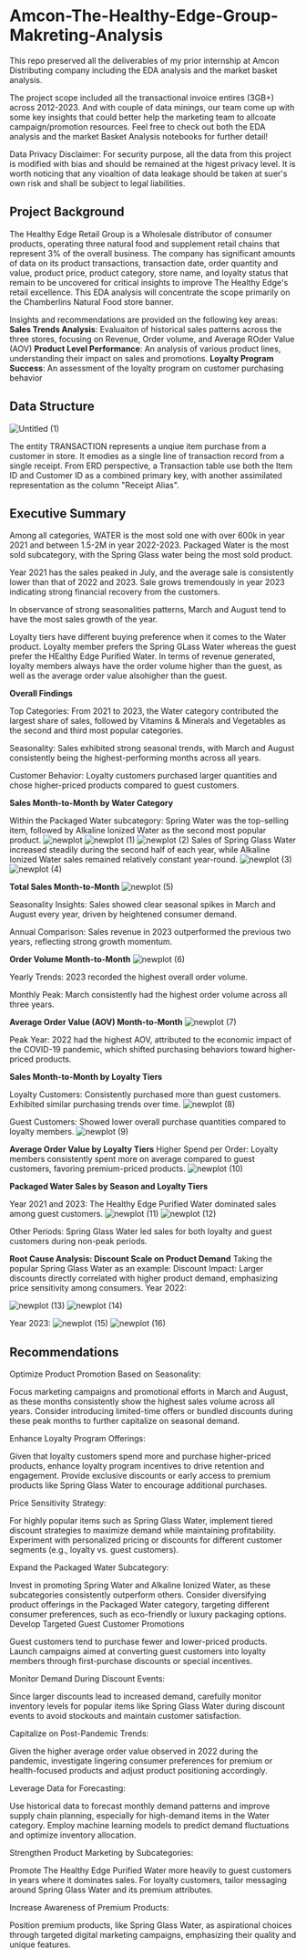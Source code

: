 # Amcon-The-Healthy-Edge-Group-Makreting-Analysis
This repo preserved all the deliverables of my prior internship at Amcon Distributing company including the EDA analysis and the market basket analysis.

The project scope included all the transactional invoice entires (3GB+) across 2012-2023. And with couple of data minings, our team come up with some key insights that could better help the marketing team to allcoate campaign/promotion resources. Feel free to check out both the EDA analysis and the market Basket Analysis notebooks for further detail!

Data Privacy Disclaimer: For security purpose, all the data from this project is modified with bias and should be remained at the higest privacy level. It is worth noticing that any vioaltion of data leakage should be taken at suer's own risk and shall be subject to legal liabilities.

## **Project Background**

The Healthy Edge Retail Group is a Wholesale distributor of consumer products, operating three natural food and supplement retail chains that represent 3% of the overall business.
The company has significant amounts of data on its product transactions, transaction date, order quantity and value, product price, product category, store name, and loyalty status that remain to be uncovered for critical insights to improve The Healthy Edge's retail excellence. This EDA analysis will concentrate the scope primarily on the Chamberlins Natural Food store banner. 

Insights and recommendations are provided on the following key areas:
**Sales Trends Analysis**: Evaluaiton of historical sales patterns across the three stores, focusing on Revenue, Order volume, and Average ROder Value (AOV)
**Product Level Performance**: An analysis of various product lines, understanding their impact on sales and promotions.
**Loyalty Program Success**: An assessment of the loyalty program on customer purchasing behavior

## **Data Structure**
![Untitled (1)](https://github.com/user-attachments/assets/805fea83-5291-4eeb-8524-384305be85df)

The entity TRANSACTION represents a unqiue item purchase from a customer in store. It emodies as a single line of transaction record from a single receipt. From ERD perspective, a Transaction table use both the Item ID and Customer ID as a combined primary key, with another assimilated representation as the column "Receipt Alias".

## **Executive Summary**

Among all categories, WATER is the most sold one with over  600k in year 2021 and between 1.5-2M in year 2022-2023. Packaged Water is the most sold subcategory, with the Spring Glass water being the most sold product. 

Year 2021 has the sales peaked in July, and the average sale is consistently lower than that of 2022 and 2023. Sale grows tremendously in year 2023 indicating strong financial recovery from the customers. 

In observance of strong seasonalities patterns, March and August tend to have the most sales growth of the year. 

Loyalty tiers have different buying preference when it comes to the Water product. Loyalty member prefers the Spring GLass Water whereas the guest prefer the HEalthy Edge Purified Water.
In terms of revenue generated, loyalty members always have the order volume higher than the guest, as well as the average order value alsohigher than the guest.

**Overall Findings**

Top Categories: From 2021 to 2023, the Water category contributed the largest share of sales, followed by Vitamins & Minerals and Vegetables as the second and third most popular categories.

Seasonality: Sales exhibited strong seasonal trends, with March and August consistently being the highest-performing months across all years.

Customer Behavior: Loyalty customers purchased larger quantities and chose higher-priced products compared to guest customers.

**Sales Month-to-Month by Water Category**

Within the Packaged Water subcategory:
Spring Water was the top-selling item, followed by Alkaline Ionized Water as the second most popular product.
![newplot](https://github.com/user-attachments/assets/6f11a0e3-4b21-4f52-9052-fd6e6cd8cc64)
![newplot (1)](https://github.com/user-attachments/assets/f856822a-c2ca-4cf8-8e5c-4bf3778b1237)
![newplot (2)](https://github.com/user-attachments/assets/ec061c6a-9c35-4705-8733-6c31f3d5d950)
Sales of Spring Glass Water increased steadily during the second half of each year, while Alkaline Ionized Water sales remained relatively constant year-round.
![newplot (3)](https://github.com/user-attachments/assets/eb74892f-41d0-493f-9a70-608d3bcdd8ed)
![newplot (4)](https://github.com/user-attachments/assets/563c1467-2a51-4788-8060-bcebda356b02)

**Total Sales Month-to-Month**
![newplot (5)](https://github.com/user-attachments/assets/b6a3ad4f-54ec-4ed5-a360-522a592644e8)

Seasonality Insights: Sales showed clear seasonal spikes in March and August every year, driven by heightened consumer demand.

Annual Comparison: Sales revenue in 2023 outperformed the previous two years, reflecting strong growth momentum.

**Order Volume Month-to-Month**
![newplot (6)](https://github.com/user-attachments/assets/593469e8-601f-4540-996d-28a4eafc3299)

Yearly Trends: 2023 recorded the highest overall order volume.

Monthly Peak: March consistently had the highest order volume across all three years.

**Average Order Value (AOV) Month-to-Month**
![newplot (7)](https://github.com/user-attachments/assets/94070036-3af5-4925-89b2-f2483712d9a6)

Peak Year: 2022 had the highest AOV, attributed to the economic impact of the COVID-19 pandemic, which shifted purchasing behaviors toward higher-priced products.

**Sales Month-to-Month by Loyalty Tiers**

Loyalty Customers:
Consistently purchased more than guest customers.
Exhibited similar purchasing trends over time.
![newplot (8)](https://github.com/user-attachments/assets/575a7d4a-0c69-4fd4-9723-1da77d3820c6)

Guest Customers:
Showed lower overall purchase quantities compared to loyalty members.
![newplot (9)](https://github.com/user-attachments/assets/da986cd7-d45c-4c9b-a595-bc9cb6f8c93d)

**Average Order Value by Loyalty Tiers**
Higher Spend per Order: Loyalty members consistently spent more on average compared to guest customers, favoring premium-priced products.
![newplot (10)](https://github.com/user-attachments/assets/d58adff7-e008-4c85-8457-ea880b171632)

**Packaged Water Sales by Season and Loyalty Tiers**

Year 2021 and 2023:
The Healthy Edge Purified Water dominated sales among guest customers.
![newplot (11)](https://github.com/user-attachments/assets/301c2266-5b55-4906-bca3-76146afac52a)
![newplot (12)](https://github.com/user-attachments/assets/e53edb06-6162-44d3-9823-40d9ec4d8a41)

Other Periods:
Spring Glass Water led sales for both loyalty and guest customers during non-peak periods.

**Root Cause Analysis: Discount Scale on Product Demand**
Taking the popular Spring Glass Water as an example:
Discount Impact: Larger discounts directly correlated with higher product demand, emphasizing price sensitivity among consumers.
 Year 2022:
 
![newplot (13)](https://github.com/user-attachments/assets/8342ed9e-ba97-4a2d-b7f9-d01b6d9f3938)
![newplot (14)](https://github.com/user-attachments/assets/5f535314-f243-4686-85ce-62f76da4eb0b)

Year 2023:
![newplot (15)](https://github.com/user-attachments/assets/0f685f73-1116-4399-9389-c5fc85d0a5ac)
![newplot (16)](https://github.com/user-attachments/assets/888f133b-c15b-4ae8-8d6c-474ef518c8a8)

## **Recommendations**

Optimize Product Promotion Based on Seasonality:

Focus marketing campaigns and promotional efforts in March and August, as these months consistently show the highest sales volume across all years.
Consider introducing limited-time offers or bundled discounts during these peak months to further capitalize on seasonal demand.

Enhance Loyalty Program Offerings:

Given that loyalty customers spend more and purchase higher-priced products, enhance loyalty program incentives to drive retention and engagement.
Provide exclusive discounts or early access to premium products like Spring Glass Water to encourage additional purchases.

Price Sensitivity Strategy:

For highly popular items such as Spring Glass Water, implement tiered discount strategies to maximize demand while maintaining profitability.
Experiment with personalized pricing or discounts for different customer segments (e.g., loyalty vs. guest customers).

Expand the Packaged Water Subcategory:

Invest in promoting Spring Water and Alkaline Ionized Water, as these subcategories consistently outperform others.
Consider diversifying product offerings in the Packaged Water category, targeting different consumer preferences, such as eco-friendly or luxury packaging options.
Develop Targeted Guest Customer Promotions

Guest customers tend to purchase fewer and lower-priced products. Launch campaigns aimed at converting guest customers into loyalty members through first-purchase discounts or special incentives.

Monitor Demand During Discount Events:

Since larger discounts lead to increased demand, carefully monitor inventory levels for popular items like Spring Glass Water during discount events to avoid stockouts and maintain customer satisfaction.

Capitalize on Post-Pandemic Trends:

Given the higher average order value observed in 2022 during the pandemic, investigate lingering consumer preferences for premium or health-focused products and adjust product positioning accordingly.

Leverage Data for Forecasting:

Use historical data to forecast monthly demand patterns and improve supply chain planning, especially for high-demand items in the Water category.
Employ machine learning models to predict demand fluctuations and optimize inventory allocation.

Strengthen Product Marketing by Subcategories:

Promote The Healthy Edge Purified Water more heavily to guest customers in years where it dominates sales. For loyalty customers, tailor messaging around Spring Glass Water and its premium attributes.

Increase Awareness of Premium Products:

Position premium products, like Spring Glass Water, as aspirational choices through targeted digital marketing campaigns, emphasizing their quality and unique features.
